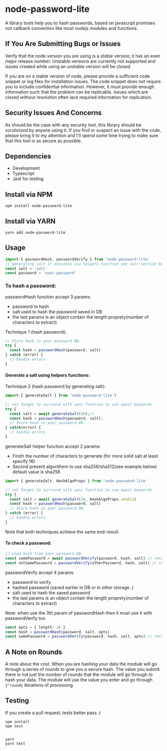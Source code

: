 # node-password-lite

A library tools help you to hash passwords, based on javascript promises not callback convention like most nodejs modules and functions.

## If You Are Submitting Bugs or Issues

Verify that the node version you are using is a _stable_ version; it has an even major release number. Unstable versions are currently not supported and issues created while using an unstable version will be closed.

If you are on a stable version of node, please provide a sufficient code snippet or log files for installation issues. The code snippet does not require you to include confidential information. However, it must provide enough information such that the problem can be replicable. Issues which are closed without resolution often lack required information for replication.

## Security Issues And Concerns

As should be the case with any security tool, this library should be scrutinized by anyone using it. If you find or suspect an issue with the code, please bring it to my attention and I'll spend some time trying to make sure that this tool is as secure as possible.

## Dependencies

- Development
- Typescript
- Jest for testing

## Install via NPM

```
npm install node-password-lite
```

## Install via YARN

```
yarn add node-password-lite
```

## Usage

```typescript
import { passwordHash, passwordVerify } from 'node-password-lite'
// generating salt it possible via helpers function see salt section below
const salt = 'salt'
const password = 'user-password'
```

### To hash a password:

passwordHash function accept 3 params:

- password to hash
- salt used to hash the password saved in DB
- the last params is an object contain the length proprety(number of characters to extract)

Technique 1 (hash password):

```typescript
// Store hash in your password DB.
try {
  const hash = passwordHash(password, salt)
} catch (error) {
  // handle errors
}
```

#### Generate a salt using helpers functions:

Technique 2 (hash password by generating salt):

```typescript
import { generateSalt } from 'node-password-lite')

// not forget to surround with sync function to use await keywords
try {
  const salt = await generateSalt(16);//
  const hash = passwordHash(password, salt);
  // Store hash in your password DB.
} catch(error) {
  // handle errors
}
```

generateSalt helper function accept 2 params:

- Firsth the number of characters to generate (for more solid salt at least specify 16)
- Second present algorithem to use sha256/sha512(see example below) default value is sha256

```javascript
import { generateSalt, HashAlgoProps } from 'node-password-lite'

// not forget to surround with sync function to use await keywords
try {
  const salt = await generateSalt(16, HashAlgoProps.sha512)
  const hash = passwordHash(password, salt)
  // Store hash in your password DB.
} catch (error) {
  // handle errors
}
```

Note that both techniques achieve the same end-result.

#### To check a password:

```typescript
// Load hash from your password DB.
const samePassword = await passwordVerify(password, hash, salt) // return true
const notSamePassword = passwordVerify(otherPassword, hash, salt) // return false not the same password
```

passwordVerify accept 4 params:

- password to verify
- hashed password (saved earlier in DB or in other storage..)
- salt used to hash the saved password
- the last params is an object contain the length proprety(number of characters to extract)

Note: when use the 3th param of passwordHash then it must use it with passwordVerify too

```typescript
const opts = { length: 16 }
const hash = passwordHash(password, salt, opts)
const samePassword = passwordVerify(password, hash, salt, opts) // return true
```

## A Note on Rounds

A note about the cost. When you are hashing your data the module will go through a series of rounds to give you a secure hash. The value you submit there is not just the number of rounds that the module will go through to hash your data. The module will use the value you enter and go through `2^rounds` iterations of processing.

## Testing

If you create a pull request, tests better pass :)

```
npm install
npm test


yarn
yarn test
```
